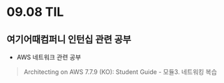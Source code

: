 <h1> 09.08 TIL </h1>

## 여기어때컴퍼니 인턴십 관련 공부

- AWS 네트워크 관련 공부
 > Architecting on AWS 7.7.9 (KO): Student Guide - 모듈3. 네트워킹 복습
